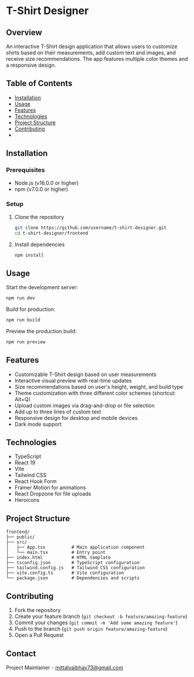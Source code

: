 # T-Shirt Designer

## Overview
An interactive T-Shirt design application that allows users to customize shirts based on their measurements, add custom text and images, and receive size recommendations. The app features multiple color themes and a responsive design.

## Table of Contents
- [Installation](#installation)
- [Usage](#usage)
- [Features](#features)
- [Technologies](#technologies)
- [Project Structure](#project-structure)
- [Contributing](#contributing)
- 

## Installation

### Prerequisites
- Node.js (v16.0.0 or higher)
- npm (v7.0.0 or higher)

### Setup
1. Clone the repository
   ```bash
   git clone https://github.com/username/t-shirt-designer.git
   cd t-shirt-designer/frontend
   ```

2. Install dependencies
   ```bash
   npm install
   ```

## Usage
Start the development server:
```bash
npm run dev
```

Build for production:
```bash
npm run build
```

Preview the production build:
```bash
npm run preview
```

## Features
- Customizable T-Shirt design based on user measurements
- Interactive visual preview with real-time updates
- Size recommendations based on user's height, weight, and build type
- Theme customization with three different color schemes (shortcut: Alt+Q)
- Upload custom images via drag-and-drop or file selection
- Add up to three lines of custom text
- Responsive design for desktop and mobile devices
- Dark mode support

## Technologies
- TypeScript
- React 19
- Vite
- Tailwind CSS
- React Hook Form
- Framer Motion for animations
- React Dropzone for file uploads
- Heroicons

## Project Structure
```
frontend/
├── public/
├── src/
│   ├── App.tsx          # Main application component
│   └── main.tsx         # Entry point
├── index.html           # HTML template
├── tsconfig.json        # TypeScript configuration
├── tailwind.config.js   # Tailwind CSS configuration
├── vite.config.ts       # Vite configuration
└── package.json         # Dependencies and scripts
```

## Contributing
1. Fork the repository
2. Create your feature branch (`git checkout -b feature/amazing-feature`)
3. Commit your changes (`git commit -m 'Add some amazing feature'`)
4. Push to the branch (`git push origin feature/amazing-feature`)
5. Open a Pull Request

## Contact
Project Maintainer - [mittalvaibhav73@gmail.com](mailto:mittalvaibhav73@gmail.com)
